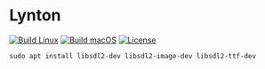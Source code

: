 # Lynton

[![Build Linux](https://github.com/christopher-besch/lynton/workflows/Build%20Linux/badge.svg)](https://github.com/christopher-besch/lynton/actions/workflows/build_linux.yml)
[![Build macOS](https://github.com/christopher-besch/lynton/workflows/Build%20macOS/badge.svg)](https://github.com/christopher-besch/lynton/actions/workflows/build_macos.yml)
[![License](https://img.shields.io/badge/license-MIT-yellow)](https://github.com/christopher-besch/lynton/blob/main/LICENSE)

`sudo apt install libsdl2-dev libsdl2-image-dev libsdl2-ttf-dev`
